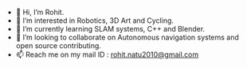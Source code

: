 - 👋 Hi, I’m Rohit.
- 👀 I’m interested in Robotics, 3D Art and Cycling.
- 🌱 I’m currently learning SLAM systems, C++ and Blender.
- 💞️ I’m looking to collaborate on Autonomous navigation systems and open source contributing.
- 📫 Reach me on my mail ID : rohit.natu2010@gmail.com

<!---
natunator/natunator is a ✨ special ✨ repository because its `README.md` (this file) appears on your GitHub profile.
You can click the Preview link to take a look at your changes.
--->
